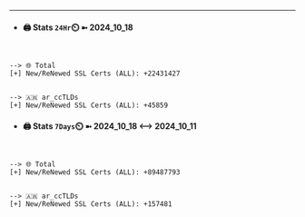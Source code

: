 

---
- #### 🖨️ **Stats** `24Hr`⏲️ ➼ 2024_10_18
```console


--> 🌐 Total
[+] New/ReNewed SSL Certs (ALL): +22431427


--> 🇦🇷 ar_ccTLDs
[+] New/ReNewed SSL Certs (ALL): +45859

```

- #### 🖨️ **Stats** `7Days`⏲️ ➼ 2024_10_18 <--> 2024_10_11
```console


--> 🌐 Total
[+] New/ReNewed SSL Certs (ALL): +89487793


--> 🇦🇷 ar_ccTLDs
[+] New/ReNewed SSL Certs (ALL): +157481

```

